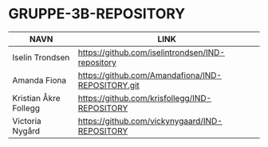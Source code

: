 # GRUPPE-3B-REPOSITORY
|NAVN|LINK|
|----|----|
|Iselin Trondsen|https://github.com/iselintrondsen/IND-repository|
|Amanda Fiona|https://github.com/Amandafiona/IND-REPOSITORY.git|
|Kristian Åkre Follegg|https://github.com/krisfollegg/IND-REPOSITORY|
|Victoria Nygård|https://github.com/vickynygaard/IND-REPOSITORY|
